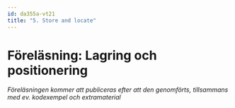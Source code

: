 ```yaml
---
id: da355a-vt21
title: "5. Store and locate"
---
```


# Föreläsning: Lagring och positionering

*Föreläsningen kommer att publiceras efter att den genomförts, tillsammans med ev. kodexempel och extramaterial*